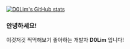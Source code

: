 


<!--  [![Hits](https://hits.seeyoufarm.com/api/count/incr/badge.svg?url=https%3A%2F%2Fgithub.com%2Fimdigo)](https://hits.seeyoufarm.com) -->


[![D0Lim's GitHub stats](https://github-readme-stats.vercel.app/api?username=d0lim&theme=graywhite&show_icons=true&hide=stars)](https://github.com/anuraghazra/github-readme-stats)


### 안녕하세요!
이것저것 찍먹해보기 좋아하는 개발자 **D0Lim** 입니다!  

<!--
**imdigo/imdigo** is a ✨ _special_ ✨ repository because its `README.md` (this file) appears on your GitHub profile.

Here are some ideas to get you started:

- 🔭 I’m currently working on ...
- 🌱 I’m currently learning ...
- 👯 I’m looking to collaborate on ...
- 🤔 I’m looking for help with ...
- 💬 Ask me about ...
- 📫 How to reach me: ...
- 😄 Pronouns: ...
- ⚡ Fun fact: ...
-->
